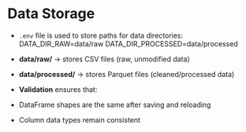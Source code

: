 # Data Storage  

- `.env` file is used to store paths for data directories:  
DATA_DIR_RAW=data/raw
DATA_DIR_PROCESSED=data/processed


- **data/raw/** → stores CSV files (raw, unmodified data)  
- **data/processed/** → stores Parquet files (cleaned/processed data)  

- **Validation** ensures that:  
- DataFrame shapes are the same after saving and reloading  
- Column data types remain consistent  
